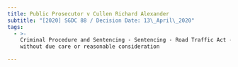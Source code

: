 ```yaml
---
title: Public Prosecutor v Cullen Richard Alexander
subtitle: "[2020] SGDC 88 / Decision Date: 13\_April\_2020"
tags:
  - >-
    Criminal Procedure and Sentencing - Sentencing - Road Traffic Act - Driving
    without due care or reasonable consideration

---
```

